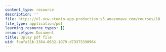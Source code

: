 ```yaml
---
content_type: resource
description: ''
file: https://ol-ocw-studio-app-production.s3.amazonaws.com/courses/18-01sc-single-variable-calculus-fall-2010/fbafa31b338486321079d73375390964_13UPhn32Mjs.pdf
file_type: application/pdf
learning_resource_types: []
resourcetype: Document
title: 3play pdf file
uid: fbafa31b-3384-8632-1079-d73375390964
---
```

